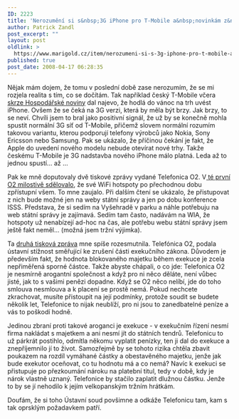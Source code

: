 ```yaml
---
ID: 2223
title: 'Nerozumění si s&nbsp;3G iPhone pro T-Mobile a&nbsp;novinkám z&nbsp;O2'
author: Patrick Zandl
post_excerpt: ""
layout: post
oldlink: >
  https://www.marigold.cz/item/nerozumeni-si-s-3g-iphone-pro-t-mobile-a-novinkam-z-o2
published: true
post_date: 2008-04-17 06:28:35
---
```

Nějak mám dojem, že tomu v poslední době zase nerozumím, že se mi rozjela realita s tím, co se dočítám. Tak například český T-Mobile včera <a href="http://ihned.cz/3-24060170-iphone-000000_d-18">skrze Hospodářské noviny</a> dal najevo, že hodlá do vánoc na trh uvést iPhone. Ovšem že se čeká na 3G verzi, která by měla být brzy. Jak brzy, to se neví. Chvíli jsem to bral jako positivní signál, že už by se konečně mohla spustit normální 3G síť od T-Mobile, přičemž slovem normální rozumím takovou variantu, kterou podporují telefony výrobců jako Nokia, Sony Ericsson nebo Samsung. Pak se ukázalo, že příčinou čekání je fakt, že Apple do uvedení nového modelu nebude otevírat nové trhy. Takže českému T-Mobile je 3G nadstavba nového iPhone málo platná. Leda až to jednou spustí... až ...

Pak ke mně doputovaly dvě tiskové zprávy vydané Telefonica O2. V<a href="http://www.cz.o2.com/osobni/cz/o_nas/tiskove_centrum/tiskove_zpravy/zpravy-cz-obdobi_2008_04-O2_Hot_Spot_nyni_pro_vsechny_zdarma.html?user=bWFyaWdvbGRAbWFyaWdvbGQuY3o=&nsid=110808&asset=110807"> té první O2 milostivě sdělovalo</a>, že své WiFi hotspoty po přechodnou dobu zpřístupní všem. To mne zaujalo. Při dalším čtení se ukázalo, že přistupovat z nich bude možné jen na weby státní správy a jen po dobu konference ISSS. Představa, že si sedím na Vyšehradě v parku a náhle potřebuju na web státní správy je zajímavá. Sedím tam často, nadávám na WIA, že hotspoty už nenabízejí ad-hoc na čas, ale potřebu webu státní správy jsem ještě fakt neměl... (možná jsem tržní výjimka).

Ta <a href="http://www.cz.o2.com/osobni/cz/o_nas/tiskove_centrum/tiskove_zpravy/zpravy-cz-obdobi_2008_04-Telefonica_O2_rozporuje_exekucni_zakon_u_Ustavniho_soudu.html?user=bWFyaWdvbGRAbWFyaWdvbGQuY3o=&nsid=110863&asset=110861">druhá tisková zpráva</a> mne spíše rozesmutnila. Telefónica O2, podala ústavní stížnost směřující ke zrušení části exekučního zákona. Důvodem je především fakt, že hodnota blokovaného majetku během exekuce je zcela nepřiměřená sporné částce. Takže abyste chápali, o co jde: Telefonica O2 je nesmírně arogantní společnost a když pro ni něco děláte, není vůbec jisté, jak to s vašimi penězi dopadne. Když se O2 něco nelíbí, jde do toho smlouva nesmlouva a k placení se prostě nemá. Pokud nechcete zkrachovat, musíte přistoupit na její podmínky, protože soudit se budete několik let, Telefonice to nijak neublíží, pro ni jsou to zanedbatelné peníze a vás to poškodí hodně. 

Jedinou zbraní proti takové aroganci je exekuce - v exekučním řízení nesmí firma nakládat s majetkem a ani nesmí jít do státních tendrů. Telefonicu to už párkrát postihlo, odmítla někomu vyplatit penízky, ten ji dal do exekuce a znepříjemnilo jí to život. Samozřejmě by se tohoto rizika chtěla zbavit poukazem na rozdíl vymáhané částky a obestavěného majetku, jenže jak bude exekutor oceňovat, co tu hodnotu má a co nemá? Navíc k exekuci se přistupuje po přezkoumání nároku na platební titul, tedy v době, kdy je nárok vlastně uznaný. Telefonice by stačilo zaplatit dlužnou částku.  Jenže to by se jí nehodilo k jejím velkopanským tržním hrátkám. 

Doufám, že si toho Ústavní soud povšimne a odkáže Telefonicu tam, kam s tak oprsklým požadavkem patří.